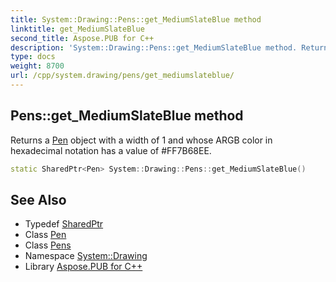 ```yaml
---
title: System::Drawing::Pens::get_MediumSlateBlue method
linktitle: get_MediumSlateBlue
second_title: Aspose.PUB for C++
description: 'System::Drawing::Pens::get_MediumSlateBlue method. Returns a Pen object with a width of 1 and whose ARGB color in hexadecimal notation has a value of #FF7B68EE in C++.'
type: docs
weight: 8700
url: /cpp/system.drawing/pens/get_mediumslateblue/
---
```

## Pens::get_MediumSlateBlue method


Returns a [Pen](../../pen/) object with a width of 1 and whose ARGB color in hexadecimal notation has a value of #FF7B68EE.

```cpp
static SharedPtr<Pen> System::Drawing::Pens::get_MediumSlateBlue()
```

## See Also

* Typedef [SharedPtr](../../../system/sharedptr/)
* Class [Pen](../../pen/)
* Class [Pens](../)
* Namespace [System::Drawing](../../)
* Library [Aspose.PUB for C++](../../../)
